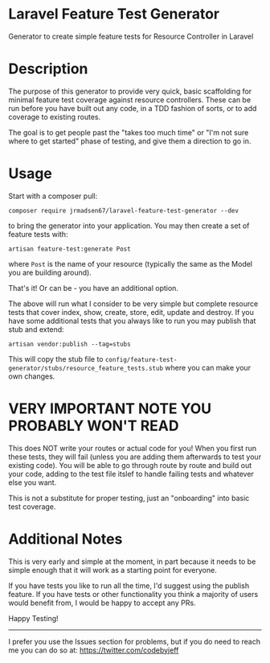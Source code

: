 # Laravel Feature Test Generator

Generator to create simple feature tests for Resource Controller in Laravel

# Description

The purpose of this generator to provide very quick, basic scaffolding for minimal feature test coverage against resource controllers. These can be run before you have built out any code, in a TDD fashion of sorts, or to add coverage to existing routes.

The goal is to get people past the "takes too much time" or "I'm not sure where to get started" phase of testing, and give them a direction to go in.

# Usage

Start with a composer pull:

`composer require jrmadsen67/laravel-feature-test-generator --dev`

to bring the generator into your application. You may then create a set of feature tests with:

`artisan feature-test:generate Post`

where `Post` is the name of your resource (typically the same as the Model you are building around).

That's it! Or can be - you have an additional option.

The above will run what I consider to be very simple but complete resource tests that cover index, show, create, store, edit, update and destroy. If you have some additional tests that you always like to run you may publish that stub and extend:

`artisan vendor:publish --tag=stubs`

This will copy the stub file to `config/feature-test-generator/stubs/resource_feature_tests.stub` where you can make your own changes.  

# VERY IMPORTANT NOTE YOU PROBABLY WON'T READ

This does NOT write your routes or actual code for you! When you first run these tests, they will fail (unless you are adding them afterwards to test your existing code). You will be able to go through route by route and build out your code, adding to the test file itslef to handle failing tests and whatever else you want. 

This is not a substitute for proper testing, just an "onboarding" into basic test coverage.

# Additional Notes

This is very early and simple at the moment, in part because it needs to be simple enough that it will work as a starting point for everyone.

If you have tests you like to run all the time, I'd suggest using the publish feature. If you have tests or other functionality you think a majority of users would benefit from, I would be happy to accept any PRs.


Happy Testing!

----

I prefer you use the Issues section for problems, but if you do need to reach me you can do so at: https://twitter.com/codebyjeff
